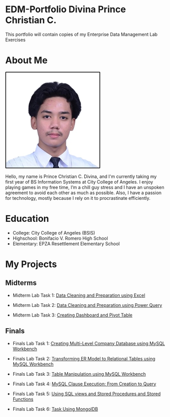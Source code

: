 # EDM-Portfolio Divina Prince Christian C.
This portfolio will contain copies of my Enterprise Data Management Lab Exercises                                

# About Me
![screenshot](/Prinssss.jfif)

Hello, my name is Prince Christian C. Divina, and I'm currently taking my first year of BS Information Systems at City College of Angeles. I enjoy playing games in my free time, I’m a chill guy stress and I have an unspoken agreement to avoid each other as much as possible. Also, I have a passion for technology, mostly because I rely on it to procrastinate efficiently.
# Education
- College: City College of Angeles (BSIS)
- Highschool: Bonifacio V. Romero High School
- Elementary: EPZA Resettlement Elementary School
  
# My Projects
## Midterms

- Midterm Lab Task 1: [Data Cleaning and Preparation using Excel](https://princeeee26.github.io/Midterm-Lab-Task-1-Data-Cleaning-and-Preparation-using-Excel/)
  
- Midterm Lab Task 2: [Data Cleaning and Preparation using Power Query](https://princeeee26.github.io/Midterm-Lab-Task-2-Data-Cleaning-and-Preparation-using-Power-Query/)
  
- Midterm Lab Task 3: [Creating Dashboard and Pivot Table](https://princeeee26.github.io/Midterm-Lab-Task-3-Creating-Dashboard-and-Pivot-Table/)

## Finals

- Finals Lab Task 1: [Creating Multi-Level Company Database using MySQL Workbench](https://princeeee26.github.io/Finals-Lab-Task-1.-MySQL-Basics-Multi-Level-Company/)

- Finals Lab Task 2: [Transforming ER Model to Relational Tables using MySQL Workbench](https://princeeee26.github.io/Finals-Lab-Task-2.-Transforming-ER-Model-to-Relational-Tables-Using-MySQL-Workbench/)

- Finals Lab Task 3: [Table Manipulation using MySQL Workbench](https://princeeee26.github.io/Finals-Lab-Task-3.-Table-Manipulation-using-mySQL-Workbench/)

- Finals Lab Task 4: [MySQL Clause Execution: From Creation to Query](https://princeeee26.github.io/Finals-Task-4-Using-MYSQL-Clause/)

- Finals Lab Task 5: [Using SQL views and Stored Procedures and Stored Functions](https://princeeee26.github.io/Finals-Task-5-Using-SQL-views-and-Stored-Procedures-and-Stored-Functions/)

- Finals Lab Task 6: [Task Using MongolDB](https://princeeee26.github.io/Final-Task-6-MongolDB-Practice/)
